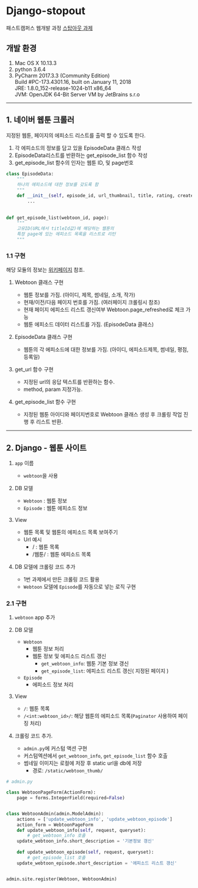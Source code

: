 # Django-stopout

패스트캠퍼스 웹개발 과정 [스탑아웃 과제](https://github.com/Fastcampus-WPS-7th/Tips/blob/master/stopout.md)

## 개발 환경
1. Mac OS X 10.13.3
1. python 3.6.4
1. PyCharm 2017.3.3 (Community Edition)  
Build #PC-173.4301.16, built on January 11, 2018  
JRE: 1.8.0_152-release-1024-b11 x86_64  
JVM: OpenJDK 64-Bit Server VM by JetBrains s.r.o

***

## 1. 네이버 웹툰 크롤러

지정된 웹툰, 페이지의 에피소드 리스트를 출력 할 수 있도록 한다.

1. 각 에피소드의 정보를 담고 있을 EpisodeData 클래스 작성
2. EpisodeData리스트를 반환하는 get_episode_list 함수 작성
3. get_episode_list 함수의 인자는 웹툰 ID, 및 page번호

```python
class EpisodeData:
    """
    하나의 에피소드에 대한 정보를 갖도록 함
    """
    def __init__(self, episode_id, url_thumbnail, title, rating, created_date):
        ...
        
    
def get_episode_list(webtoon_id, page):
    """
    고유ID(URL에서 titleId값)에 해당하는 웹툰의
    특정 page에 있는 에피소드 목록을 리스트로 리턴
    """
```

### 1.1 구현

해당 모듈의 정보는 [위키페이지](https://github.com/callorange/Django-stopout/wiki) 참조.

1. Webtoon 클래스 구현
    - 웹툰 정보를 가짐. (아이디, 제목, 썸네일, 소개, 작가)
    - 현재/이전/다음 페이지 번호를 가짐. (여러페이지 크롤링시 참조)
    - 현재 페이지 에피소드 리스트 갱신여부 Webtoon.page_refreshed로 체크 가능
    - 웹툰 에피소드 데이터 리스트를 가짐. (EpisodeData 클래스)

2. EpisodeData 클래스 구현
    - 웹툰의 각 에피소드에 대한 정보를 가짐. (아이디, 에피소드제목, 썸네일, 평점, 등록일)

3. get_url 함수 구현
    - 지정된 url의 응답 텍스트를 반환하는 함수.
    - method, param 지정가능.

4. get_episode_list 함수 구현
    - 지정된 웹툰 아이디와 페이지번호로 Webtoon 클래스 생성 후 크롤링 작업 진행 후 리스트 반환.



***

## 2. Django - 웹툰 사이트

1. `app` 이름
    - `webtoon`을 사용
    
1. DB 모델
    - `Webtoon` : 웹툰 정보
    - `Episode` : 웹툰 에피소드 정보

2. View
    - 웹툰 목록 및 웹툰의 에피소드 목록 보여주기
    - Url 예시
        - / : 웹툰 목록
        - /웹툰/ : 웹툰 에피소드 목록

3. DB 모델에 크롤링 코드 추가
    - 1번 과제에서 만든 크롤링 코드 활용
    - `Webtoon` 모델에 `Episode`를 자동으로 넣는 로직 구현
 
### 2.1 구현

1. `webtoon` app 추가
1. DB 모델
    - `Webtoon`
        - 웹툰 정보 처리
        - 웹툰 정보 및 에피소드 리스트 갱신
            - `get_webtoon_info`: 웹툰 기본 정보 갱신
            - `get_episode_list`: 에피소드 리스트 갱신( 지정된 페이지 )
    - `Episode`
        - 에피소드 정보 처리
1. View
    - `/`: 웹툰 목록
    - `/<int:webtoon_id>/`: 해당 웹툰의 에피소드 목록(`Paginator` 사용하여 페이징 처리)

1. 크롤링 코드 추가.
    - `admin.py`에 커스텀 액션 구현
    - 커스텀엑션에서 `get_webtoon_info`, `get_episode_list` 함수 호출
    - 썸네일 이미지는 로컬에 저장 후 static url을 db에 저장
        - 경로: `/static/webtoon_thumb/`
        
```python
# admin.py

class WebtoonPageForm(ActionForm):
    page = forms.IntegerField(required=False)


class WebtoonAdmin(admin.ModelAdmin):
    actions = ['update_webtoon_info', 'update_webtoon_episode']
    action_form = WebtoonPageForm
    def update_webtoon_info(self, request, queryset):
        # get_webtoon_info 호출
    update_webtoon_info.short_description = '기본정보 갱신'
    
    def update_webtoon_episode(self, request, queryset):
        # get_episode_list 호출
    update_webtoon_episode.short_description = '에피소드 리스트 갱신'


admin.site.register(Webtoon, WebtoonAdmin)
```
